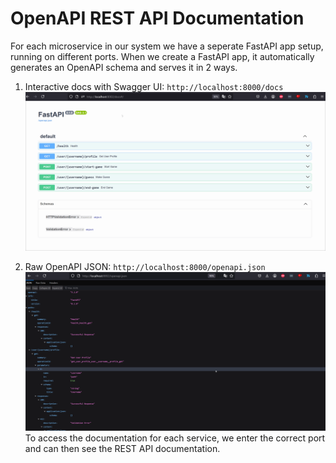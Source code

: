# OpenAPI REST API Documentation

For each microservice in our system we have a seperate FastAPI app setup, running on different ports. 
When we create a FastAPI app, it automatically generates an OpenAPI schema and serves it in 2 ways.

1. Interactive docs with Swagger UI:
`http://localhost:8000/docs`
![docs](gifs/OpenAPI_docs.gif)

3. Raw OpenAPI JSON:
`http://localhost:8000/openapi.json`
![json](gifs/OpenAPI_json.gif)
To access the documentation for each service, we enter the correct port and can then see the REST API documentation.

